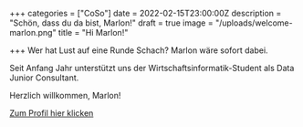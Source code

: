 +++
categories = ["CoSo"]
date = 2022-02-15T23:00:00Z
description = "Schön, dass du da bist, Marlon!"
draft = true
image = "/uploads/welcome-marlon.png"
title = "Hi Marlon!"

+++
Wer hat Lust auf eine Runde Schach? Marlon wäre sofort dabei. 

Seit Anfang Jahr unterstützt uns der Wirtschaftsinformatik-Student als Data Junior Consultant.

Herzlich willkommen, Marlon!

[Zum Profil hier klicken](https://www.corporatesoftware.ch/team/marlon-loretz/ "Profil von Marlon Loretz")
